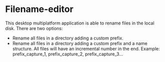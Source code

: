 # Filename-editor
This desktop multiplatform application is able to rename files in the local disk. There are two options:
  - Rename all files in a directory adding a custom prefix.
  - Rename all files in a directory adding a custom prefix and a name structure. All files will have an incremental number in the end. Example: prefix_capture_1, prefix_capture_2, prefix_capture_3...
